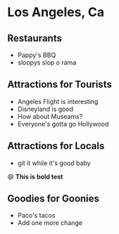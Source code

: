 # Los Angeles, Ca

## Restaurants

- Pappy's BBQ
- sloopys slop o rama

## Attractions for Tourists

- Angeles Flight is interesting
- Disneyland is good
- How about Museams?
- Everyone's gotta go Hollywood

## Attractions for Locals
- git it while it's good baby

:smile: **This is bold test**

## Goodies for Goonies

- Paco's tacos
- Add one more change
